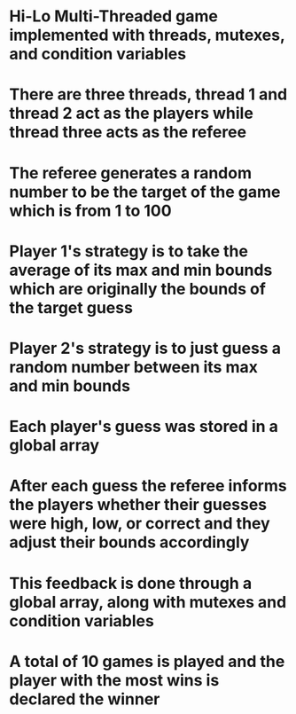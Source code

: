 # Hi-Lo Multi-Threaded game implemented with threads, mutexes, and condition variables
# There are three threads, thread 1 and thread 2 act as the players while thread three acts as the referee
# The referee generates a random number to be the target of the game which is from 1 to 100
# Player 1's strategy is to take the average of its max and min bounds which are originally the bounds of the target guess
# Player 2's strategy is to just guess a random number between its max and min bounds
# Each player's guess was stored in a global array
# After each guess the referee informs the players whether their guesses were high, low, or correct and they adjust their bounds accordingly
# This feedback is done through a global array, along with mutexes and condition variables
# A total of 10 games is played and the player with the most wins is declared the winner
